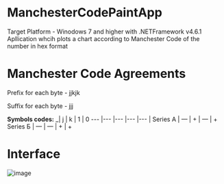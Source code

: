 # ManchesterCodePaintApp
Target Platform - Winodows 7  and higher with .NETFramework v4.6.1
Apllication whcih plots a chart according to Manchester Code of the number in hex format

# Manchester Code Agreements
Prefix for each byte - jjkjk

Suffix for each byte - jjj

**Symbols codes:**
_| j | k | 1 | 0 
--- |--- |--- |--- |--- |
Series А	| —	| + |	— |	+
Series Б |	—	| —	| +	| +

# Interface
![image](https://user-images.githubusercontent.com/57034720/138598145-c11a4712-83fa-4b79-a883-678e6325530e.png)
